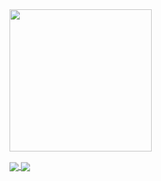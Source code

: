 <a href="https://github.com/decoyer">
  <img height=250 align="center" src="https://capsule-render.vercel.app/api?type=waving&&color=gradient&height=240&animation=fadeIn&section=footer&fontColor=ffffe4&text=Decoy%20the%20World!!&stroke=000000&strokeWidth=2&fontAlign=64&fontSize=64" />
</a>
<br><br>

<a href="[https://github.com/anuraghazra/github-readme-stats](https://github.com/decoyer)">
  <img align="center" src="https://github-readme-stats.vercel.app/api?username=decoyer" />
</a>
<a href="https://github.com/decoyer">
  <img align="center" src="https://github-readme-stats.vercel.app/api/top-langs/?username=decoyer&layout=donut&theme=nord&hide_border=true&" />
</a>
